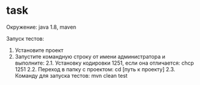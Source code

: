 # task

Окружение:
java 1.8,
maven

Запуск тестов:
1. Установите проект
2. Запустите командную строку от имени администратора и выполните:
 2.1. Установку кодировки 1251, если она отличается: chcp 1251
 2.2. Переход в папку с проектом: cd [путь к проекту]
 2.3. Команду для запуска тестов: mvn clean test
